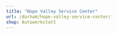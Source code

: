```yaml
---
title: "Hope Valley Service Center"
url: /durham/hope-valley-service-center/
shop: Autowerkstatt
---
```


